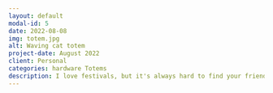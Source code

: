 ```yaml
---
layout: default
modal-id: 5
date: 2022-08-08
img: totem.jpg
alt: Waving cat totem
project-date: August 2022
client: Personal
categories: hardware Totems
description: I love festivals, but it's always hard to find your friends. So what's the best way to find them, and to stand out in the crowd… A rave Totem. There's so much potential for improvement, that this is going to be a project that goes on for a while. But I already love the effect of the old school EL wire glowing at night.
---
```

